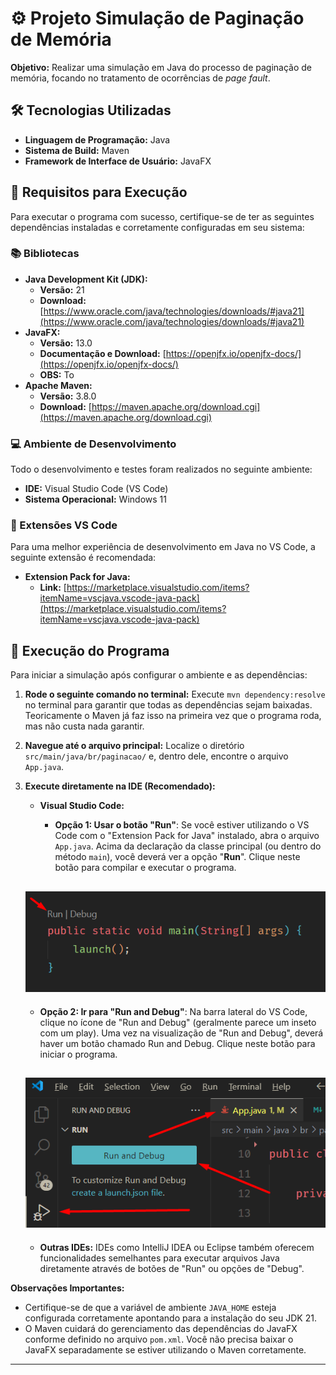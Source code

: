 # ⚙️ Projeto Simulação de Paginação de Memória

**Objetivo:** Realizar uma simulação em Java do processo de paginação de memória, focando no tratamento de ocorrências de _page fault_.

## 🛠️ Tecnologias Utilizadas

- **Linguagem de Programação:** Java
- **Sistema de Build:** Maven
- **Framework de Interface de Usuário:** JavaFX

## 🚀 Requisitos para Execução

Para executar o programa com sucesso, certifique-se de ter as seguintes dependências instaladas e corretamente configuradas em seu sistema:

### 📚 Bibliotecas

- **Java Development Kit (JDK):**
  - **Versão:** 21
  - **Download:** [https://www.oracle.com/java/technologies/downloads/#java21](https://www.oracle.com/java/technologies/downloads/#java21)
- **JavaFX:**
  - **Versão:** 13.0
  - **Documentação e Download:** [https://openjfx.io/openjfx-docs/](https://openjfx.io/openjfx-docs/)
  - **OBS:** To
- **Apache Maven:**
  - **Versão:** 3.8.0
  - **Download:** [https://maven.apache.org/download.cgi](https://maven.apache.org/download.cgi)

### 💻 Ambiente de Desenvolvimento

Todo o desenvolvimento e testes foram realizados no seguinte ambiente:

- **IDE:** Visual Studio Code (VS Code)
- **Sistema Operacional:** Windows 11

### 🔌 Extensões VS Code

Para uma melhor experiência de desenvolvimento em Java no VS Code, a seguinte extensão é recomendada:

- **Extension Pack for Java:**
  - **Link:** [https://marketplace.visualstudio.com/items?itemName=vscjava.vscode-java-pack](https://marketplace.visualstudio.com/items?itemName=vscjava.vscode-java-pack)

## 🚀 Execução do Programa

Para iniciar a simulação após configurar o ambiente e as dependências:

1. **Rode o seguinte comando no terminal:**
   Execute `mvn dependency:resolve` no terminal para garantir que todas as dependências sejam baixadas. Teoricamente o Maven já faz isso na primeira vez que o programa roda, mas não custa nada garantir.

2. **Navegue até o arquivo principal:**
   Localize o diretório `src/main/java/br/paginacao/` e, dentro dele, encontre o arquivo `App.java`.

3. **Execute diretamente na IDE (Recomendado):**

   - **Visual Studio Code:**

     - **Opção 1: Usar o botão "Run"**: Se você estiver utilizando o VS Code com o "Extension Pack for Java" instalado, abra o arquivo `App.java`. Acima da declaração da classe principal (ou dentro do método `main`), você deverá ver a opção "**Run**". Clique neste botão para compilar e executar o programa.

   ## ![alt text](image-1.png)

   - **Opção 2: Ir para "Run and Debug"**: Na barra lateral do VS Code, clique no ícone de "Run and Debug" (geralmente parece um inseto com um play). Uma vez na visualização de "Run and Debug", deverá haver um botão chamado Run and Debug. Clique neste botão para iniciar o programa.

   ## ![alt text](image-3.png)

   - **Outras IDEs:** IDEs como IntelliJ IDEA ou Eclipse também oferecem funcionalidades semelhantes para executar arquivos Java diretamente através de botões de "Run" ou opções de "Debug".

**Observações Importantes:**

- Certifique-se de que a variável de ambiente `JAVA_HOME` esteja configurada corretamente apontando para a instalação do seu JDK 21.
- O Maven cuidará do gerenciamento das dependências do JavaFX conforme definido no arquivo `pom.xml`. Você não precisa baixar o JavaFX separadamente se estiver utilizando o Maven corretamente.

---
